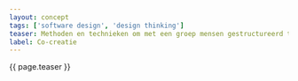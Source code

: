 ```yaml
---
layout: concept
tags: ['software design', 'design thinking']
teaser: Methoden en technieken om met een groep mensen gestructureerd te brainstormen en samen prototypes te maken.
label: Co-creatie
---
```

{{ page.teaser }}

